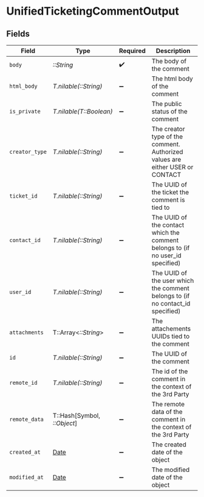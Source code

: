 # UnifiedTicketingCommentOutput


## Fields

| Field                                                                          | Type                                                                           | Required                                                                       | Description                                                                    |
| ------------------------------------------------------------------------------ | ------------------------------------------------------------------------------ | ------------------------------------------------------------------------------ | ------------------------------------------------------------------------------ |
| `body`                                                                         | *::String*                                                                     | :heavy_check_mark:                                                             | The body of the comment                                                        |
| `html_body`                                                                    | *T.nilable(::String)*                                                          | :heavy_minus_sign:                                                             | The html body of the comment                                                   |
| `is_private`                                                                   | *T.nilable(T::Boolean)*                                                        | :heavy_minus_sign:                                                             | The public status of the comment                                               |
| `creator_type`                                                                 | *T.nilable(::String)*                                                          | :heavy_minus_sign:                                                             | The creator type of the comment. Authorized values are either USER or CONTACT  |
| `ticket_id`                                                                    | *T.nilable(::String)*                                                          | :heavy_minus_sign:                                                             | The UUID of the ticket the comment is tied to                                  |
| `contact_id`                                                                   | *T.nilable(::String)*                                                          | :heavy_minus_sign:                                                             | The UUID of the contact which the comment belongs to (if no user_id specified) |
| `user_id`                                                                      | *T.nilable(::String)*                                                          | :heavy_minus_sign:                                                             | The UUID of the user which the comment belongs to (if no contact_id specified) |
| `attachments`                                                                  | T::Array<*::String*>                                                           | :heavy_minus_sign:                                                             | The attachements UUIDs tied to the comment                                     |
| `id`                                                                           | *T.nilable(::String)*                                                          | :heavy_minus_sign:                                                             | The UUID of the comment                                                        |
| `remote_id`                                                                    | *T.nilable(::String)*                                                          | :heavy_minus_sign:                                                             | The id of the comment in the context of the 3rd Party                          |
| `remote_data`                                                                  | T::Hash[Symbol, *::Object*]                                                    | :heavy_minus_sign:                                                             | The remote data of the comment in the context of the 3rd Party                 |
| `created_at`                                                                   | [Date](https://ruby-doc.org/stdlib-2.6.1/libdoc/date/rdoc/Date.html)           | :heavy_minus_sign:                                                             | The created date of the object                                                 |
| `modified_at`                                                                  | [Date](https://ruby-doc.org/stdlib-2.6.1/libdoc/date/rdoc/Date.html)           | :heavy_minus_sign:                                                             | The modified date of the object                                                |